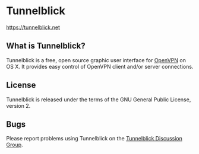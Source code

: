Tunnelblick
===========

https://tunnelblick.net

What is Tunnelblick?
----------------

Tunnelblick is a free, open source graphic user interface for [OpenVPN](https://openvpn.net/index.php/open-source.html) on OS X. It provides easy control of OpenVPN client and/or server connections.

License
-------

Tunnelblick is released under the terms of the GNU General Public License, version 2.

Bugs
----

Please report problems using Tunnelblick on the [Tunnelblick Discussion Group](https://groups.google.com/forum/#!forum/tunnelblick-discuss).
